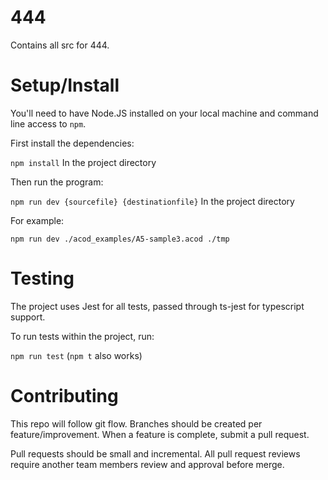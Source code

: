 # 444

Contains all src for 444.

# Setup/Install

You'll need to have Node.JS installed on your local machine and command line access to `npm`.

First install the dependencies:

`npm install` In the project directory

Then run the program:

`npm run dev {sourcefile} {destinationfile}` In the project directory

For example:

`npm run dev ./acod_examples/A5-sample3.acod ./tmp`

# Testing

The project uses Jest for all tests, passed through ts-jest for typescript support.

To run tests within the project, run:

`npm run test` (`npm t` also works)

# Contributing

This repo will follow git flow. Branches should be created per feature/improvement. When a feature is complete, submit a pull request.

Pull requests should be small and incremental. All pull request reviews require another team members review and approval before merge.
